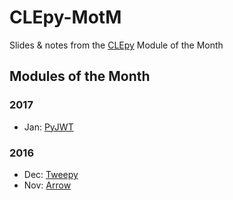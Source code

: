# CLEpy-MotM

Slides & notes from the [CLEpy](http://clepy.org/) Module of the Month

## Modules of the Month

### 2017

- Jan: [PyJWT](PyJWT/PyJWT.ipynb)

### 2016

- Dec: [Tweepy](Tweepy/Tweepy.ipynb)
- Nov: [Arrow](Arrow/Arrow.ipynb)
